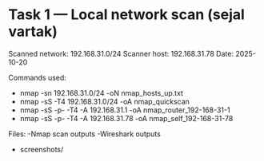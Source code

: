 
# Task 1 — Local network scan (sejal vartak)

Scanned network: 192.168.31.0/24
Scanner host: 192.168.31.78
Date: 2025-10-20

Commands used:
- nmap -sn 192.168.31.0/24 -oN nmap_hosts_up.txt
- nmap -sS -T4 192.168.31.0/24 -oA nmap_quickscan
- nmap -sS -p- -T4 -A 192.168.31.1 -oA nmap_router_192-168-31-1
- nmap -sS -p- -T4 -A 192.168.31.78 -oA nmap_self_192-168-31-78

Files:
-Nmap scan outputs
-Wireshark outputs
- screenshots/

